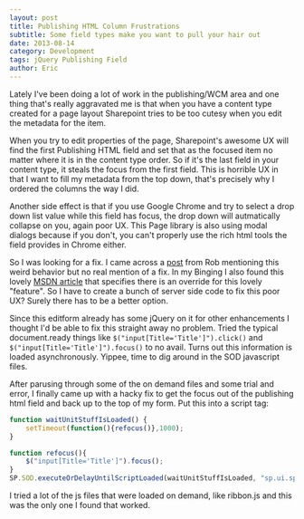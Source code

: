 ```yaml
---
layout: post
title: Publishing HTML Column Frustrations
subtitle: Some field types make you want to pull your hair out
date: 2013-08-14
category: Development
tags: jQuery Publishing Field
author: Eric
---
```

Lately I've been doing a lot of work in the publishing/WCM area and one thing that's really aggravated me is that when you have a content type created for a page layout Sharepoint tries to be too cutesy when you edit the metadata for the item.

When you try to edit properties of the page, Sharepoint's awesome UX will find the first Publishing HTML field and set that as the focused item no matter where it is in the content type order. So if it's the last field in your content type, it steals the focus from the first field. This is horrible UX in that I want to fill my metadata from the top down, that's precisely why I ordered the columns the way I did.

Another side effect is that if you use Google Chrome and try to select a drop down list value while this field has focus, the drop down will autmatically collapse on you, again poor UX. This Page library is also using modal dialogs because if you don't, you can't properly use the rich html tools the field provides in Chrome either.

So I was looking for a fix. I came across a [post](http://sharepointchronicles.com/2011/11/sharepoint-2010-javascript-quirks/) from Rob mentioning this weird behavior but no real mention of a fix. In my Binging I also found this lovely [MSDN article](http://msdn.microsoft.com/en-us/library/sharepoint/microsoft.sharepoint.publishing.webcontrols.richhtmlfield.hasinitialfocus(v=office.14).aspx) that specifies there is an override for this lovely "feature". So I have to create a bunch of server side code to fix this poor UX? Surely there has to be a better option.

Since this editform already has some jQuery on it for other enhancements I thought I'd be able to fix this straight away no problem. Tried the typical document.ready things like `$("input[Title='Title']").click()` and `$("input[Title='Title']").focus()` to no avail. Turns out this information is loaded asynchronously. Yippee, time to dig around in the SOD javascript files.

After parusing through some of the on demand files and some trial and error, I finally came up with a hacky fix to get the focus out of the publishing html field and back up to the top of my form. Put this into a script tag:

```javascript
function waitUnitStuffIsLoaded() {
	setTimeout(function(){refocus()},1000);
}

function refocus(){
	$("input[Title='Title']").focus();
}
SP.SOD.executeOrDelayUntilScriptLoaded(waitUnitStuffIsLoaded, "sp.ui.spellcheck.js");
```

I tried a lot of the js files that were loaded on demand, like ribbon.js and this was the only one I found that worked.
